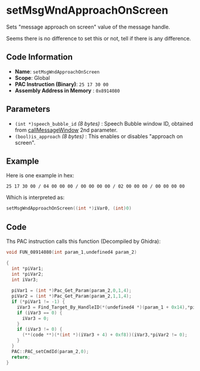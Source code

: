 # setMsgWndApproachOnScreen

Sets "message approach on screen" value of the message handle.

Seems there is no difference to set this or not, tell if there is any difference.

## Code Information

- **Name**: `setMsgWndApproachOnScreen`
- **Scope**: Global
- **PAC Instruction (Binary)**: `25 17 30 00`
- **Assembly Address in Memory** : `0x8914080`

## Parameters

- `(int *)speech_bubble_id` *(8 bytes)* : Speech Bubble window ID, obtained from [callMessageWindow](./callmessagewindow.md) 2nd parameter.
- `(bool)is_approach` *(8 bytes)* : This enables or disables "approach on screen".

## Example

Here is one example in hex:

```25 17 30 00 / 04 00 00 00 / 00 00 00 00 / 02 00 00 00 / 00 00 00 00```

Which is interpreted as:

```c
setMsgWndApproachOnScreen((int *)iVar0, (int)0)
```

## Code

Ths PAC instruction calls this function (Decompiled by Ghidra):

```c
void FUN_08914080(int param_1,undefined4 param_2)

{
  int *piVar1;
  int *piVar2;
  int iVar3;
  
  piVar1 = (int *)Pac_Get_Param(param_2,0,1,4);
  piVar2 = (int *)Pac_Get_Param(param_2,1,1,4);
  if (*piVar1 != -1) {
    iVar3 = Find_Target_By_HandleID(*(undefined4 *)(param_1 + 0x14),*piVar1,1);
    if (iVar3 == 0) {
      iVar3 = 0;
    }
    if (iVar3 != 0) {
      (**(code **)(*(int *)(iVar3 + 4) + 0xf8))(iVar3,*piVar2 != 0);
    }
  }
  PAC::PAC_setCmdId(param_2,0);
  return;
}
```

